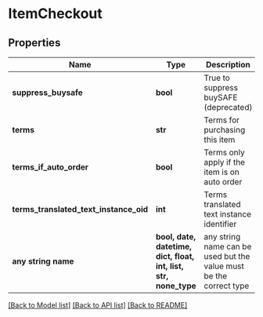 # ItemCheckout


## Properties
Name | Type | Description | Notes
------------ | ------------- | ------------- | -------------
**suppress_buysafe** | **bool** | True to suppress buySAFE (deprecated) | [optional] 
**terms** | **str** | Terms for purchasing this item | [optional] 
**terms_if_auto_order** | **bool** | Terms only apply if the item is on auto order | [optional] 
**terms_translated_text_instance_oid** | **int** | Terms translated text instance identifier | [optional] 
**any string name** | **bool, date, datetime, dict, float, int, list, str, none_type** | any string name can be used but the value must be the correct type | [optional]

[[Back to Model list]](../README.md#documentation-for-models) [[Back to API list]](../README.md#documentation-for-api-endpoints) [[Back to README]](../README.md)


